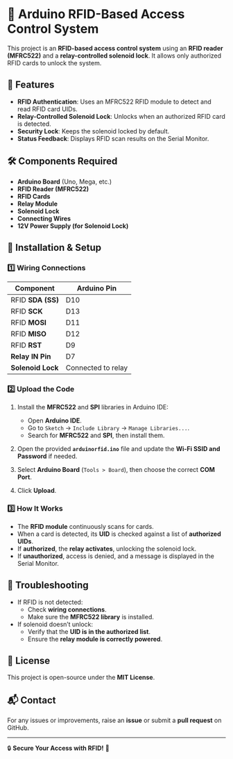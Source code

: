 # 🚀 Arduino RFID-Based Access Control System

This project is an **RFID-based access control system** using an **RFID reader (MFRC522)** and a **relay-controlled solenoid lock**. It allows only authorized RFID cards to unlock the system.

## 📌 Features
- **RFID Authentication**: Uses an MFRC522 RFID module to detect and read RFID card UIDs.
- **Relay-Controlled Solenoid Lock**: Unlocks when an authorized RFID card is detected.
- **Security Lock**: Keeps the solenoid locked by default.
- **Status Feedback**: Displays RFID scan results on the Serial Monitor.

## 🛠️ Components Required
- **Arduino Board** (Uno, Mega, etc.)
- **RFID Reader (MFRC522)**
- **RFID Cards**
- **Relay Module**
- **Solenoid Lock**
- **Connecting Wires**
- **12V Power Supply (for Solenoid Lock)**

## 📝 Installation & Setup

### 1️⃣ **Wiring Connections**
| Component | Arduino Pin |
|-----------|------------|
| RFID **SDA (SS)** | D10 |
| RFID **SCK** | D13 |
| RFID **MOSI** | D11 |
| RFID **MISO** | D12 |
| RFID **RST** | D9 |
| **Relay IN Pin** | D7 |
| **Solenoid Lock** | Connected to relay |

### 2️⃣ **Upload the Code**
1. Install the **MFRC522** and **SPI** libraries in Arduino IDE:
   - Open **Arduino IDE**.
   - Go to `Sketch` → `Include Library` → `Manage Libraries...`.
   - Search for **MFRC522** and **SPI**, then install them.
   
2. Open the provided **`arduinorfid.ino`** file and update the **Wi-Fi SSID and Password** if needed.

3. Select **Arduino Board** (`Tools > Board`), then choose the correct **COM Port**.

4. Click **Upload**.

### 3️⃣ **How It Works**
- The **RFID module** continuously scans for cards.
- When a card is detected, its **UID** is checked against a list of **authorized UIDs**.
- If **authorized**, the **relay activates**, unlocking the solenoid lock.
- If **unauthorized**, access is denied, and a message is displayed in the Serial Monitor.

## 🔧 Troubleshooting
- If RFID is not detected:
  - Check **wiring connections**.
  - Make sure the **MFRC522 library** is installed.
- If solenoid doesn’t unlock:
  - Verify that the **UID is in the authorized list**.
  - Ensure the **relay module is correctly powered**.

## 📜 License
This project is open-source under the **MIT License**.

## 📬 Contact
For any issues or improvements, raise an **issue** or submit a **pull request** on GitHub.

---
🔒 **Secure Your Access with RFID!** 🚀

